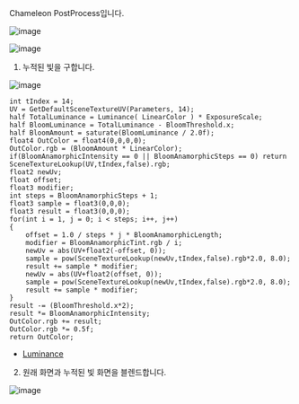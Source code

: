 Chameleon PostProcess입니다.

![image](https://github.com/kbmhansungb/kbmhansungb.github.io/assets/56149613/8af42e2c-3a29-451c-b6c0-a37cc4a80ada)

![image](https://github.com/kbmhansungb/kbmhansungb.github.io/assets/56149613/7d65f0af-8bad-43d8-b290-88b58b014f14)

1. 누적된 빛을 구합니다.

![image](https://github.com/kbmhansungb/kbmhansungb.github.io/assets/56149613/d5328607-ab0c-4270-8d86-bd544003df0b)

```hlsl
int tIndex = 14;
UV = GetDefaultSceneTextureUV(Parameters, 14);
half TotalLuminance = Luminance( LinearColor ) * ExposureScale;
half BloomLuminance = TotalLuminance - BloomThreshold.x;
half BloomAmount = saturate(BloomLuminance / 2.0f);
float4 OutColor = float4(0,0,0,0);
OutColor.rgb = (BloomAmount * LinearColor); 
if(BloomAnamorphicIntensity == 0 || BloomAnamorphicSteps == 0) return SceneTextureLookup(UV,tIndex,false).rgb;
float2 newUv;
float offset;
float3 modifier;
int steps = BloomAnamorphicSteps + 1;
float3 sample = float3(0,0,0);
float3 result = float3(0,0,0);
for(int i = 1, j = 0; i < steps; i++, j++)
{
	offset = 1.0 / steps * j * BloomAnamorphicLength;
	modifier = BloomAnamorphicTint.rgb / i;
	newUv = abs(UV+float2(-offset, 0));
	sample = pow(SceneTextureLookup(newUv,tIndex,false).rgb*2.0, 8.0);
	result += sample * modifier;
	newUv = abs(UV+float2(offset, 0));
	sample = pow(SceneTextureLookup(newUv,tIndex,false).rgb*2.0, 8.0);
	result += sample * modifier;
}
result -= (BloomThreshold.x*2);
result *= BloomAnamorphicIntensity;
OutColor.rgb += result;
OutColor.rgb *= 0.5f;
return OutColor;
```

* [Luminance](https://docs.unrealengine.com/5.2/en-US/BlueprintAPI/Math/Color/Luminance_LinearColor/)

2. 원래 화면과 누적된 빛 화면을 블렌드합니다.

![image](https://github.com/kbmhansungb/kbmhansungb.github.io/assets/56149613/1cf29201-a363-46ef-87f8-9abe40a2ed41)
